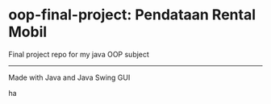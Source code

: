 # oop-final-project: Pendataan Rental Mobil
Final project repo for my java OOP subject

------------------------------------------

Made with Java and Java Swing GUI

ha